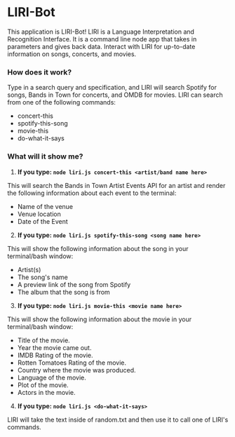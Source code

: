# LIRI-Bot

This application is LIRI-Bot! LIRI is a Language Interpretation and Recognition Interface. It is a command line node app that takes in parameters and gives back data. Interact with LIRI for up-to-date information on songs, concerts, and movies.

### How does it work?
Type in a search query and specification, and LIRI will search Spotify for songs, Bands in Town for concerts, and OMDB for movies.
LIRI can search from one of the following commands:
* concert-this
* spotify-this-song
* movie-this
* do-what-it-says

### What will it show me? 
1. **If you type: `node liri.js concert-this <artist/band name here>`**

This will search the Bands in Town Artist Events API for an artist and render the following information about each event to the terminal:

* Name of the venue
* Venue location
* Date of the Event 

2. **If you type: `node liri.js spotify-this-song <song name here>`**

This will show the following information about the song in your terminal/bash window:

* Artist(s)
* The song's name
* A preview link of the song from Spotify
* The album that the song is from

3. **If you type: `node liri.js movie-this <movie name here>`**
  
This will show the following information about the movie in your terminal/bash window:

  * Title of the movie.
  * Year the movie came out.
  * IMDB Rating of the movie.
  * Rotten Tomatoes Rating of the movie.
  * Country where the movie was produced.
  * Language of the movie.
  * Plot of the movie.
  * Actors in the movie.

4. **If you type: `node liri.js <do-what-it-says>`**

LIRI will take the text inside of random.txt and then use it to call one of LIRI's commands.

